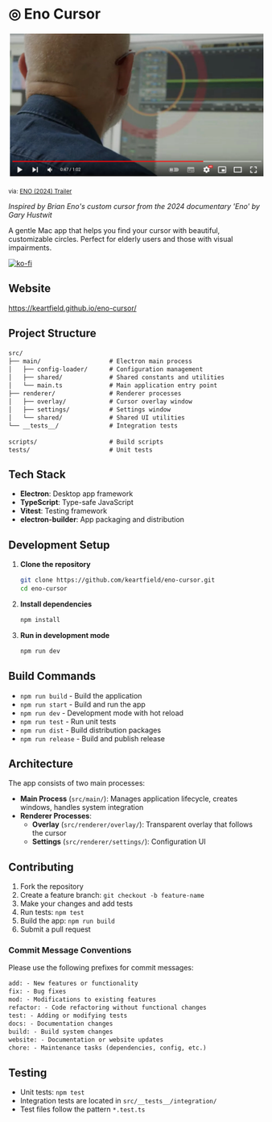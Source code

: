 # ◎ Eno Cursor

<img src="./docs/images/eno_2024_trailer.jpg" style="padding:3px"/>

<small>via: [ENO (2024) Trailer](https://www.youtube.com/watch?v=dAO1sXCUvDM)</small>

*Inspired by Brian Eno's custom cursor from the 2024 documentary 'Eno' by Gary Hustwit*

A gentle Mac app that helps you find your cursor with beautiful, customizable circles. Perfect for elderly users and those with visual impairments.

[![ko-fi](https://ko-fi.com/img/githubbutton_sm.svg)](https://ko-fi.com/keartfield)

## Website

https://keartfield.github.io/eno-cursor/

## Project Structure

```
src/
├── main/                   # Electron main process
│   ├── config-loader/      # Configuration management
│   ├── shared/             # Shared constants and utilities
│   └── main.ts             # Main application entry point
├── renderer/               # Renderer processes
│   ├── overlay/            # Cursor overlay window
│   ├── settings/           # Settings window
│   └── shared/             # Shared UI utilities
└── __tests__/              # Integration tests

scripts/                    # Build scripts
tests/                      # Unit tests
```

## Tech Stack

- **Electron**: Desktop app framework
- **TypeScript**: Type-safe JavaScript
- **Vitest**: Testing framework
- **electron-builder**: App packaging and distribution

## Development Setup

1. **Clone the repository**
   ```bash
   git clone https://github.com/keartfield/eno-cursor.git
   cd eno-cursor
   ```

2. **Install dependencies**
   ```bash
   npm install
   ```

3. **Run in development mode**
   ```bash
   npm run dev
   ```

## Build Commands

- `npm run build` - Build the application
- `npm run start` - Build and run the app
- `npm run dev` - Development mode with hot reload
- `npm run test` - Run unit tests
- `npm run dist` - Build distribution packages
- `npm run release` - Build and publish release

## Architecture

The app consists of two main processes:

- **Main Process** (`src/main/`): Manages application lifecycle, creates windows, handles system integration
- **Renderer Processes**: 
  - **Overlay** (`src/renderer/overlay/`): Transparent overlay that follows the cursor
  - **Settings** (`src/renderer/settings/`): Configuration UI

## Contributing

1. Fork the repository
2. Create a feature branch: `git checkout -b feature-name`
3. Make your changes and add tests
4. Run tests: `npm test`
5. Build the app: `npm run build`
6. Submit a pull request

### Commit Message Conventions

Please use the following prefixes for commit messages:

```
add: - New features or functionality
fix: - Bug fixes
mod: - Modifications to existing features
refactor: - Code refactoring without functional changes
test: - Adding or modifying tests
docs: - Documentation changes
build: - Build system changes
website: - Documentation or website updates
chore: - Maintenance tasks (dependencies, config, etc.)
```

## Testing

- Unit tests: `npm test`
- Integration tests are located in `src/__tests__/integration/`
- Test files follow the pattern `*.test.ts`
